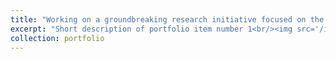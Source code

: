```yaml
---
title: "Working on a groundbreaking research initiative focused on the use of voice recognition for chronic heart failure (CHF) phenotyping"
excerpt: "Short description of portfolio item number 1<br/><img src='/images/500x300.png'>"
collection: portfolio
---
```


